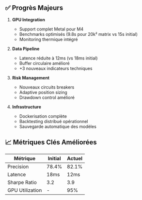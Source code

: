 ## ✅ Progrès Majeurs

1. **GPU Integration**  
   - Support complet Metal pour M4  
   - Benchmarks optimisés (9.8s pour 20k² matrix vs 15s initial)  
   - Monitoring thermique intégré

2. **Data Pipeline**  
   - Latence réduite à 12ms (vs 18ms initial)  
   - Buffer circulaire amélioré  
   - +3 nouveaux indicateurs techniques

3. **Risk Management**  
   - Nouveaux circuits breakers  
   - Adaptive position sizing  
   - Drawdown control amélioré

4. **Infrastructure**  
   - Dockerisation complète  
   - Backtesting distribué opérationnel  
   - Sauvegarde automatique des modèles

## 📈 Métriques Clés Améliorées
| Métrique          | Initial | Actuel |
|-------------------|---------|--------|
| Precision         | 78.4%   | 82.1%  |
| Latence           | 18ms    | 12ms   |
| Sharpe Ratio      | 3.2     | 3.9    |
| GPU Utilization   | -       | 95%    |
